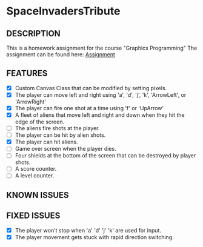 # SpaceInvadersTribute

## DESCRIPTION
This is a homework assignment for the course "Graphics Programming"
The assignment can be found here: [Assignment](https://mirkwood.cs.edinboro.edu/~bennett/class/cmsc3780/fall2024/hw/two/index.html)

## FEATURES
- [X] Custom Canvas Class that can be modified by setting pixels.
- [X] The player can move left and right using 'a', 'd', 'j', 'k', 'ArrowLeft', or 'ArrowRight'
- [X] The player can fire one shot at a time using 'f' or 'UpArrow'
- [X] A fleet of aliens that move left and right and down when they hit the edge of the screen.
- [ ] The aliens fire shots at the player.
- [ ] The player can be hit by alien shots.
- [X] The player can hit aliens.
- [ ] Game over screen when the player dies.
- [ ] Four shields at the bottom of the screen that can be destroyed by player shots.
- [ ] A score counter.
- [ ] A level counter.

## KNOWN ISSUES
      
## FIXED ISSUES
- [X] The player won't stop when 'a' 'd' 'j' 'k' are used for input.
- [X] The player movement gets stuck with rapid direction switching.
